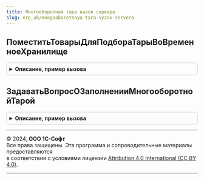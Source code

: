 ```yaml
---
title: Многооборотная тара вызов сервера
slug: erp_uh/mnogooborotnaya-tara-vyzov-servera
---
```



## ПоместитьТоварыДляПодбораТарыВоВременноеХранилище
<details style="margin: 1em 0; padding: 0.5em; border: 1px solid #ccc; border-radius: 6px;">

<summary style="font-weight: bold; cursor: pointer;">Описание, пример вызова</summary>

```bsl

// Заполняет в документе подобранную обработкой многооборотную тару.
//
// Параметры:
//  Объект                  - ДокументОбъект - Документ, из которого необходимо подобрать многооборотную тару.
//  ИмяТаблицы              - Строка - Имя таблицы документа, для которой необходимо подобрать многооборотную тару.
//  ИменаКолонок            - Строка - Имена колонок таблицы, по которым необходимо осуществлять подбор тары.
//  УникальныйИдентификатор - Строка - Уникальный идентификатор формы.
//  ИспользоватьСклад       - Булево - Признак наличия склада в табличной части документа.
//  ИспользоватьДату        - Булево - Признак наличия даты в табличной части документа.
//
// Возвращаемое значение:
//  Строка - Адрес во временном хранилище, в котором помещена тара.
//
Функция ПоместитьТоварыДляПодбораТарыВоВременноеХранилище(Знач Объект, Экспорт
```

Пример вызова
```bsl
Результат = МногооборотнаяТараВызовСервера.ПоместитьТоварыДляПодбораТарыВоВременноеХранилище(Объект, );
```
</details>

## ЗадаватьВопросОЗаполненииМногооборотнойТарой
<details style="margin: 1em 0; padding: 0.5em; border: 1px solid #ccc; border-radius: 6px;">

<summary style="font-weight: bold; cursor: pointer;">Описание, пример вызова</summary>

```bsl

// Проверяет наличие в документе товаров, для которых может потребоваться многооборотная тара.
//
// Параметры:
//  Объект       - ДокументОбъект - Документ, из которого необходимо подобрать многооборотную тару.
//  ИмяТаблицы   - Строка - Имя таблицы документа, для которой необходимо осуществлять проверку.
//  ИменаКолонок - Строка - Имена колонок таблицы, по которым необходимо осуществлять проверку.
//
// Возвращаемое значение:
//  Булево - Истина, если пользователю необходимо предложить добавить тару в документ.
//
Функция ЗадаватьВопросОЗаполненииМногооборотнойТарой(Знач Объект, Экспорт
```

Пример вызова
```bsl
Результат = МногооборотнаяТараВызовСервера.ЗадаватьВопросОЗаполненииМногооборотнойТарой(Объект, );
```
</details>

---

© 2024, **ООО 1С-Софт**  
Все права защищены. Эта программа и сопроводительные материалы предоставляются  
в соответствии с условиями лицензии [Attribution 4.0 International (CC BY 4.0)](https://creativecommons.org/licenses/by/4.0/legalcode).

---
